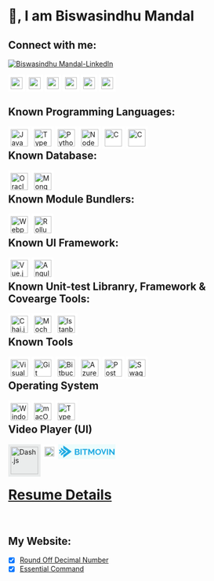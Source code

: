 
<!-- GitHub Profile Picture
![animated](https://avatars.githubusercontent.com/u/44528087?s=400&u=9e51f1d96969229ae1a25f0d1680b06e5ad69e94&v=4)
-->

# 👋, I am Biswasindhu Mandal

## Connect with me:
[![Biswasindhu Mandal-LinkedIn][3]][2]

  [2]: https://in.linkedin.com/in/artbindu?trk=public-profile-badge-profile-badge-view-profile-cta
  [3]: https://i.stack.imgur.com/D5Hwq.png


  <div>
      <!-- <a href="https://in.linkedin.com/in/artbindu?trk=profile-badge">
          <img align="left" width="24px" style="background-color:#4BABF5; padding:5px;"
              src="https://cdn.jsdelivr.net/npm/simple-icons@v3/icons/linkedin.svg"/>
      </a> -->
      <a href="https://stackoverflow.com/users/10850045/art-bindu?tab=profile">
          <img align="left" width="24px" style="background-color:white; padding:5px;"
              src="https://cdn.simpleicons.org/stackoverflow/orange-400"/>
      </a>&nbsp;
      <a href="https://medium.com/@artbindu">
          <img align="left" width="24px" style="background-color:white; padding:5px;"
              src="https://cdn.simpleicons.org/medium/black"/>
      </a>&nbsp;
      <a href="https://www.hackerrank.com/artbindu">
          <img align="left" width="24px" style="background-color:white; padding:5px;"
              src="https://cdn.jsdelivr.net/npm/simple-icons@3.13.0/icons/hackerrank.svg"/>
      </a>&nbsp;
      <a href="https://www.hackerearth.com/@artbindu">
          <img align="left" width="24px" style="background-color:white; padding:5px;"
              src="https://cdn.simpleicons.org/hackerearth/lblue"/>
      </a>&nbsp;
      <a href="https://www.quora.com/profile/Art-Bindu-1">
          <img align="left" width="24px" style="background-color:white; padding:5px;"
              src="https://cdn.simpleicons.org/github/black"/>
      </a>&nbsp;
      <a href="https://bitbucket.org/artbindu/">
          <img align="left" width="24px" style="background-color:white; padding:5px;"
              src="https://cdn.simpleicons.org/bitbucket/lblue"/>
      </a>&nbsp;
      <!-- <a href="https://www.quora.com/profile/Art-Bindu-1">
          <img align="left" width="24px" style="background-color:white; padding:5px;"
              src="https://cdn.jsdelivr.net/npm/simple-icons@3.13.0/icons/quora.svg"/>
      </a>&nbsp; -->
  </div><br />


## Known Programming Languages:

<div>
      <a href="https://developer.mozilla.org/en-US/docs/Web/JavaScript">
          <img align="left" alt="JavaScript" width="35px" style="background-color:white; padding:5px;"
              src="https://cdn.simpleicons.org/javascript"/>
      </a>
      <a href="https://www.typescriptlang.org/">
          <img align="left" alt="Typescript" width="35px" style="background-color:white; padding:5px;"
              src="https://cdn.simpleicons.org/typescript"/>
      </a>
      <a href="https://www.python.org/doc/">
          <img align="left" alt="Python" width="35px" style="background-color:white; padding:5px;"
              src="https://cdn.simpleicons.org/python/4B8BBE"/>
      </a>
      <a href="https://nodejs.org/en/docs/">
          <img align="left" alt="NodeJs" width="35px" style="background-color:white; padding:5px;"
              src="https://cdn.simpleicons.org/node.js"/>
      </a>
      <a href="https://www.learn-c.org/">
          <img align="left" alt="C" width="35px" style="background-color:white; padding:5px;"
            src="https://cdn.simpleicons.org/c">
      </a>
      <a href="https://redhawk.concurrent-rt.com/docs/root/1Linux/5Compilers/Fortran/0890240-100.pdf">
          <img align="left" alt="C" width="35px" style="background-color:white; padding:5px;"
            src="https://cdn.simpleicons.org/fortran">
      </a>
</div>
<br />


## Known Database:

<div>
      <a href="https://docs.oracle.com/en/database/oracle/oracle-database/21/development.html">
          <img align="left" alt="Oracle (sql)" width="35px" style="background-color:white; padding:5px;"
              src="https://cdn.simpleicons.org/Oracle"/>
      </a>
      <!-- <a href="https://learn.microsoft.com/en-us/sql/sql-server/educational-sql-resources?view=sql-server-ver16">
          <img align="left" alt="MsSQL (sql)" width="35px" style="background-color:white; padding:5px;"
              src="https://cdn.simpleicons.org/MicrosoftSQLServer"/>
      </a> -->
      <!-- <a href="https://dev.mysql.com/doc/">
          <img align="left" alt="MySql (sql)" width="35px" style="background-color:white; padding:5px;"
              src="https://cdn.simpleicons.org/mysql"/>
      </a> -->
      <a href="https://www.mongodb.com/docs/">
          <img align="left" alt="Mongo DB (no-sql)" width="35px" style="background-color:white; padding:5px;"
            src="https://cdn.simpleicons.org/mongodb">
      </a>
</div>
<br />


## Known Module Bundlers:

<div>
      <a href="https://webpack.js.org/concepts/">
          <img align="left" alt="Webpack" width="35px" style="background-color:white; padding:5px;"
              src="https://cdn.simpleicons.org/webpack"/>
      </a>
      <a href="https://rollupjs.org/guide/en/">
          <img align="left" alt="Rollup.js" width="35px" style="background-color:white; padding:5px;"
              src="https://cdn.simpleicons.org/Rollup.js"/>
      </a>
</div>
<br />


## Known UI Framework:

<div>
      <a href="https://vuejs.org/guide/introduction.html">
          <img align="left" alt="Vue.js" width="35px" style="background-color:white; padding:5px;"
              src="https://cdn.simpleicons.org/vue.js"/>
      </a>
      <a href="https://angular.io/docs">
          <img align="left" alt="Angular" width="35px" style="background-color:white; padding:5px;"
              src="https://cdn.simpleicons.org/angular"/>
      </a>
      <!-- <a href="https://reactjs.org/docs/getting-started.html">
          <img align="left" alt="React.js" width="35px" style="background-color:white; padding:5px;"
            src="https://cdn.simpleicons.org/react">
      </a> -->
</div>
<br />


## Known Unit-test Libranry, Framework & Covearge Tools:

<div>
      <a href="https://www.chaijs.com/api/bdd/">
          <img align="left" alt="Chai.js (Library)" width="35px" style="background-color:white; padding:5px;"
              src="https://cdn.simpleicons.org/chai"/>
      </a>
      <a href="https://docs.oracle.com/en/database/oracle/oracle-database/21/development.html">
          <img align="left" alt="Mocha.js (Framework)" width="35px" style="background-color:white; padding:5px;"
              src="https://cdn.simpleicons.org/mocha"/>
      </a>
      <a href="https://istanbul.js.org/">
          <img align="left" alt="Istanbul (Coverage)" width="35px" style="background-color:white; padding:5px;"
              src="https://istanbul.js.org/assets/istanbul-logo.png"/>
      </a>
      <!-- <a href="https://jasmine.github.io/pages/docs_home.html">
          <img align="left" alt="Jasmin" width="35px" style="background-color:white; padding:5px;"
            src="https://cdn.simpleicons.org/jasmine">
      </a> -->
</div>
<br />


## Known Tools

<div>
      <a href="https://code.visualstudio.com/docs">
          <img align="left" alt="Visual Studio Code" width="35px" style="background-color:white; padding:5px;"
              src="https://cdn.simpleicons.org/VisualStudioCode"/>
      </a>
      <a href="https://git-scm.com/docs/gittutorial">
          <img align="left" alt="Git" width="35px" style="background-color:white; padding:5px;"
              src="https://cdn.simpleicons.org/git"/>
      </a>
      <a href="https://debricked.com/docs/integrations/ci-build-systems/bitbucket.html">
          <img align="left" alt="Bitbucket" width="35px" style="background-color:white; padding:5px;"
              src="https://cdn.simpleicons.org/bitbucket/lblue"/>
      </a>
      <a href="https://learn.microsoft.com/en-us/azure/devops/?view=azure-devops">
          <img align="left" alt="Azure DevOps" width="35px" style="background-color:white; padding:5px;"
              src="https://cdn.simpleicons.org/AzureDevOps"/>
      </a>
      <a href="https://learning.postman.com/docs/publishing-your-api/documenting-your-api/">
          <img align="left" alt="Postman" width="35px" style="background-color:white; padding:5px;"
              src="https://cdn.simpleicons.org/postman"/>
      </a>
      <a href="https://swagger.io/docs/open-source-tools/swagger-ui/usage/installation/">
          <img align="left" alt="Swagger" width="35px" style="background-color:white; padding:5px;"
              src="https://cdn.simpleicons.org/swagger"/>
      </a>
      <!-- <a href="https://confluence.atlassian.com/jiracoreserver073/jira-core-server-7-3-documentation-861255603.html">
          <img align="left" alt="Jira" width="35px" style="background-color:white; padding:5px;"
              src="https://cdn.simpleicons.org/jira"/>
      </a> -->
</div>
<br />


## Operating System

<div>
      <a href="https://learn.microsoft.com/en-us/windows-server/administration/windows-commands/cmd">
          <img align="left" alt="Windows" width="35px" style="background-color:white; padding:5px;"
              src="https://cdn.simpleicons.org/windows"/>
      </a>
      <a href="https://developer.apple.com/library/archive/documentation/OpenSource/Conceptual/ShellScripting/CommandLInePrimer/CommandLine.html">
          <img align="left" alt="macOs" width="35px" style="background-color:white; padding:5px;"
              src="https://cdn.simpleicons.org/macos"/>
      </a>
      <!-- <a href="https://www.linux.org/forums/#linux-tutorials.122">
          <img align="left" alt="Python" width="35px" style="background-color:white; padding:5px;"
              src="https://cdn.simpleicons.org/linux"/>
      </a> -->
      <a href="https://ubuntu.com/tutorials/command-line-for-beginners">
          <img align="left" alt="Typescript" width="35px" style="background-color:white; padding:5px;"
              src="https://cdn.simpleicons.org/ubuntu"/>
      </a>
</div>
<br />


## Video Player (UI)

<div>
      <a href="http://cdn.dashjs.org/latest/jsdoc/index.html">
          <img align="left" alt="Dash.js" width="56px" style="background-color:#EAECEC; padding:5px;"
              src="https://reference.dashif.org/dash.js/nightly/samples/dash-if-reference-player/app/img/if.png"/>
      </a>
      <a href="https://developer.apple.com/documentation/http_live_streaming">
          <img align="left" alt="HTTP Live Streaming" width="20px" style="background-color:white; padding:5px;"
              src="https://cdn.simpleicons.org/apple"/>
      </a>
      <a href="https://bitmovin.com/docs/player/tutorials">
      <svg alt="Bitmovin Player" width="113" height="26px" style="background-color:#EDFCFC; padding:2px;" viewBox="0 0 113 25" fill="none" xmlns="http://www.w3.org/2000/svg"><path d="M41.9048 15.8369C41.9184 16.2805 41.818 16.7205 41.6124 17.118C41.4068 17.5155 41.1023 17.8583 40.726 18.116C40.3402 18.3822 39.9082 18.5806 39.4501 18.7018C38.9479 18.8391 38.4279 18.9071 37.9057 18.9038H31.916V7.00165H38.5518C38.9589 6.99679 39.3608 7.08882 39.7217 7.26952C40.0652 7.44241 40.3695 7.67904 40.617 7.96568C40.8638 8.25558 41.0557 8.58478 41.1841 8.93831C41.3518 9.38385 41.416 9.85922 41.3722 10.3311C41.3284 10.803 41.1776 11.2599 40.9304 11.67C40.63 12.1771 40.1637 12.5748 39.6038 12.8016C40.2729 12.9767 40.8643 13.3564 41.2885 13.8831C41.6984 14.4035 41.9038 15.0548 41.9048 15.8369ZM34.3259 8.98701V11.9808H37.5386C37.732 11.9851 37.9244 11.9516 38.1039 11.8824C38.2834 11.8132 38.4465 11.7097 38.5832 11.5783C38.7298 11.4321 38.8435 11.2584 38.9172 11.0682C38.9909 10.8779 39.0229 10.6751 39.0114 10.4725C39.0334 10.0739 38.8927 9.68282 38.619 9.38237C38.4965 9.2528 38.3466 9.14986 38.1793 9.08044C38.0121 9.01102 37.8313 8.97672 37.649 8.97985L34.3259 8.98701ZM39.477 15.4072C39.4771 15.1985 39.4387 14.9914 39.3636 14.7956C39.2931 14.6095 39.1896 14.4365 39.0577 14.2842C38.9339 14.142 38.7817 14.0251 38.61 13.9404C38.4309 13.8559 38.2336 13.8127 38.034 13.8143H34.3259V16.9499H37.9072C38.1198 16.9517 38.3305 16.9118 38.5265 16.8325C38.7138 16.7569 38.8833 16.6458 39.0249 16.5059C39.1663 16.3618 39.2786 16.1937 39.3561 16.0103C39.4389 15.8168 39.48 15.6092 39.477 15.4V15.4072Z" fill="#1FAAE2"></path><path d="M43.4521 18.8907V7.00147H45.862V18.8907H43.4521Z" fill="#1FAAE2"></path><path d="M57.717 9.0298H53.7716V18.9036H51.3617V9.0298H47.397V7.00147H57.717V9.0298Z" fill="#1FAAE2"></path><path d="M69.3909 18.9036V11.0252L66.1946 16.8982H64.8845L61.6897 11.0252V18.9036H59.2798V7.00147H61.8643L65.5306 13.774L69.2328 7.00147H71.7978V18.9036H69.3909Z" fill="#1FAAE2"></path><path d="M79.5293 18.9651C78.7031 18.9746 77.8858 18.8 77.1418 18.4551C76.4346 18.125 75.8026 17.6634 75.2825 17.0972C74.7628 16.5283 74.358 15.8716 74.0887 15.1605C73.8118 14.447 73.6698 13.6917 73.6694 12.9302C73.6693 11.3758 74.2702 9.87662 75.3556 8.72313C75.8842 8.1651 76.5221 7.71244 77.2328 7.39096C77.9695 7.05821 78.7749 6.88928 79.589 6.89677C80.4171 6.88828 81.2355 7.06896 81.9765 7.42391C82.6818 7.76432 83.3105 8.23447 83.8268 8.80764C84.3443 9.38073 84.7488 10.0394 85.0206 10.7515C85.2964 11.4594 85.4384 12.2088 85.4399 12.9646C85.4424 13.7423 85.2904 14.5133 84.9922 15.2364C84.7064 15.94 84.2892 16.5876 83.7612 17.1473C83.2351 17.7021 82.6002 18.1518 81.8929 18.4709C81.1539 18.8045 80.3459 18.9734 79.5293 18.9651ZM76.0898 12.9302C76.0887 13.4364 76.1682 13.9397 76.3255 14.4228C76.4743 14.8838 76.7078 15.3156 77.0149 15.6977C77.3084 16.0654 77.6803 16.3687 78.1057 16.5872C78.5575 16.8157 79.062 16.931 79.5726 16.9224C80.0873 16.9328 80.5959 16.8143 81.0484 16.5786C81.47 16.3512 81.8359 16.0396 82.1212 15.6647C82.4169 15.2767 82.6414 14.8432 82.7853 14.3827C82.9355 13.9125 83.0119 13.4235 83.0121 12.9316C83.0129 12.4253 82.9303 11.922 82.7674 11.4405C82.616 10.9809 82.3828 10.55 82.078 10.167C81.7864 9.80258 81.4171 9.5022 80.9946 9.28608C80.5491 9.06524 80.053 8.95493 79.5517 8.96521C79.037 8.95488 78.5284 9.07336 78.0759 9.309C77.6541 9.53591 77.2858 9.84414 76.9941 10.2143C76.6925 10.5975 76.4646 11.0292 76.3211 11.4892C76.1701 11.9559 76.0921 12.4415 76.0898 12.9302Z" fill="#1FAAE2"></path><path d="M97.2642 18.8907V7.00147H99.6741V18.8907H97.2642Z" fill="#1FAAE2"></path><path d="M104.668 11.2787V18.9065H102.258V7.00147H104.126L110.59 14.814V7.01866H113V18.9079H111.038L104.668 11.2787Z" fill="#1FAAE2"></path><path d="M93.6071 7.00147L90.7838 14.6607L87.9322 7.00147H85.4492L90.1034 18.3736C90.1598 18.5117 90.2582 18.6303 90.3858 18.7139C90.5135 18.7975 90.6644 18.8422 90.8189 18.8422C90.9734 18.8422 91.1243 18.7975 91.252 18.7139C91.3796 18.6303 91.478 18.5117 91.5344 18.3736L96.0961 7.00719L93.6071 7.00147Z" fill="#1FAAE2"></path><path d="M8.45752 0V5.75559L16.9821 11.9862C17.0599 12.0449 17.1232 12.1221 17.1669 12.2114C17.2105 12.3007 17.2333 12.3996 17.2333 12.5C17.2333 12.6004 17.2105 12.6993 17.1669 12.7886C17.1232 12.8779 17.0599 12.9551 16.9821 13.0138L8.45752 19.2444V25L24.7037 13.1246C24.7998 13.0541 24.8782 12.9604 24.9324 12.8514C24.9865 12.7424 25.0148 12.6213 25.0148 12.4984C25.0148 12.3755 24.9865 12.2545 24.9324 12.1455C24.8782 12.0365 24.7998 11.9427 24.7037 11.8722L8.45752 0Z" fill="#1FAAE2"></path><path d="M3.68701 4.20557V8.62478L8.31602 12.0085C8.39495 12.0659 8.45942 12.1425 8.50395 12.2317C8.54848 12.3209 8.57173 12.42 8.57173 12.5207C8.57173 12.6213 8.54848 12.7205 8.50395 12.8097C8.45942 12.8989 8.39495 12.9755 8.31602 13.0329L3.68701 16.4166V20.8358L14.2138 13.1469C14.3102 13.0768 14.389 12.9833 14.4433 12.8744C14.4977 12.7655 14.5261 12.6444 14.5261 12.5215C14.5261 12.3986 14.4977 12.2775 14.4433 12.1686C14.389 12.0597 14.3102 11.9662 14.2138 11.896L3.68701 4.20557Z" fill="#1FAAE2"></path><path d="M-1.15376e-07 7.80615V10.5897L1.86461 11.9514C1.94237 12.0101 2.0057 12.0873 2.04937 12.1766C2.09305 12.266 2.11583 12.3649 2.11583 12.4652C2.11583 12.5656 2.09305 12.6645 2.04937 12.7539C2.0057 12.8432 1.94237 12.9204 1.86461 12.9791L-1.15376e-07 14.3423V17.1243L5.52124 13.0883C5.61732 13.0185 5.69582 12.9253 5.75004 12.8168C5.80426 12.7083 5.83258 12.5877 5.83258 12.4652C5.83258 12.3428 5.80426 12.2222 5.75004 12.1137C5.69582 12.0052 5.61732 11.912 5.52124 11.8422L-1.15376e-07 7.80615Z" fill="#1FAAE2"></path></svg>
          <!-- <img align="left" alt="Bitmovin Player" width="35px" style="background-color:white; padding:5px;"
              src="https://cdn.simpleicons.org/ubuntu"/> -->
      </a>
</div>
<br />


<!-- ## :trophy: My Github Stats:
<div>
  <a href="https://readme-stats-cfgj2cxdy.vercel.app/api?username=artbindu&count_private=true&show_icons=true&theme=tokyonight">
    <img align="left" src="https://readme-stats-cfgj2cxdy.vercel.app/api?username=artbindu&count_private=true&show_icons=true&theme=tokyonight"/>
  </a>
  <a href="https://readme-stats-cfgj2cxdy.vercel.app/api/top-langs/?username=artbindu&hide=php&theme=tokyonight">
    <img align="left" src="https://readme-stats-cfgj2cxdy.vercel.app/api/top-langs/?username=artbindu&hide=php&theme=tokyonight"/>
  </a>
</div><br /> -->


</hr>

# <a href="https://artbindu.github.io/artbindu123.github.io/index.html">Resume Details</a>

</hr><br />


## My Website:

- [x] [Round Off Decimal Number](https://artbindu.github.io/roundoffdecimal.github.io/)
- [x] [Essential Command](https://artbindu.github.io/EssentialCmd.github.io/src/wincmd.html)

<!-- #Icon Details: 
    https://github.com/simple-icons/simple-icons
    https://cdn.simpleicons.org/ 
-->

<!-- #Ignore code
<a href="https://raw.githubusercontent.com/artbindu/artbindu123.github.io/main/index.html">Resume Details </a>

**artbindu/artbindu** is a ✨ _special_ ✨ repository because its `README.md` (this file) appears on your GitHub profile.

Here are some ideas to get you started:

- 🔭 I’m currently working on ...
- 🌱 I’m currently learning ...
- 👯 I’m looking to collaborate on ...
- 🤔 I’m looking for help with ...
- 💬 Ask me about ...
- 📫 How to reach me: ...
- 😄 Pronouns: ...
- ⚡ Fun fact: ...
-->
